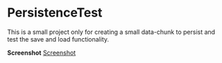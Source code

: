 PersistenceTest
===

This is a small project only for creating a small data-chunk to persist
and test the save and load functionality. 

**Screenshot**
[Screenshot](./screenshot.png)
